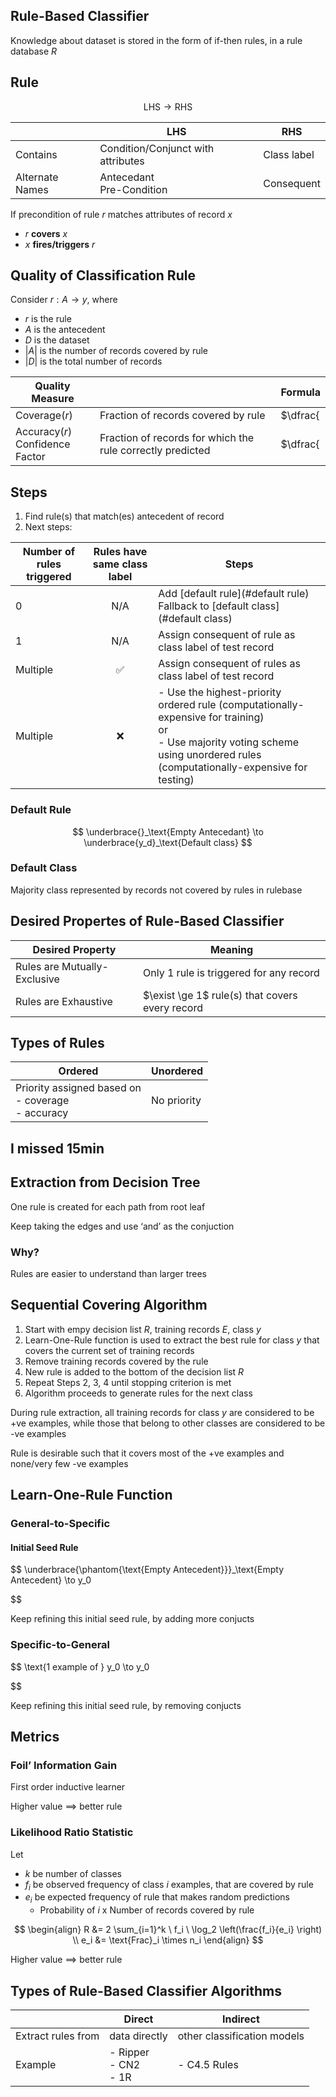 ## Rule-Based Classifier

Knowledge about dataset is stored in the form of if-then rules, in a rule database $R$

## Rule

$$
\text{LHS} \to \text{RHS}
$$

|                 | LHS                                | RHS         |
| --------------- | ---------------------------------- | ----------- |
| Contains        | Condition/Conjunct with attributes | Class label |
| Alternate Names | Antecedant<br />Pre-Condition      | Consequent  |

If precondition of rule $r$ matches attributes of record $x$

- $r$ **covers** $x$
- $x$ **fires/triggers** $r$

## Quality of Classification Rule

Consider $r: A \to y$, where

- $r$ is the rule
- $A$ is the antecedent
- $D$ is the dataset
- $|A|$ is the number of records covered by rule
- $|D|$ is the total number of records

| Quality Measure                      |                                                            | Formula                   |
| ------------------------------------ | ---------------------------------------------------------- | ------------------------- |
| Coverage$(r)$                        | Fraction of records covered by rule                        | $\dfrac{|A|}{|D|}$        |
| Accuracy$(r)$<br />Confidence Factor | Fraction of records for which the rule correctly predicted | $\dfrac{|A \cap y|}{|A|}$ |

## Steps

1. Find rule(s) that match(es) antecedent of record
2. Next steps:

| Number of rules triggered | Rules have same class label | Steps                                                        |
| ------------------------- | :-------------------------: | ------------------------------------------------------------ |
| 0                         |             N/A             | Add [default rule](#default rule)<br />Fallback to [default class](#default class) |
| 1                         |             N/A             | Assign consequent of rule as class label of test record      |
| Multiple                  |              ✅              | Assign consequent of rules as class label of test record     |
| Multiple                  |              ❌              | - Use the highest-priority ordered rule (computationally-expensive for training)<br />or<br />- Use majority voting scheme using unordered rules<br />(computationally-expensive for testing) |

### Default Rule

$$
\underbrace{}_\text{Empty Antecedant}
\to
\underbrace{y_d}_\text{Default class}
$$

### Default Class

Majority class represented by records not covered by rules in rulebase

## Desired Propertes of Rule-Based Classifier

| Desired Property             | Meaning                                         |
| ---------------------------- | ----------------------------------------------- |
| Rules are Mutually-Exclusive | Only 1 rule is triggered for any record         |
| Rules are Exhaustive         | $\exist \ge 1$ rule(s) that covers every record |

## Types of Rules

| Ordered                                                    | Unordered   |
| ---------------------------------------------------------- | ----------- |
| Priority assigned based on<br />- coverage<br />- accuracy | No priority |

## I missed 15min

## Extraction from Decision Tree

One rule is created for each path from root leaf

Keep taking the edges and use ‘and’ as the conjuction

### Why?

Rules are easier to understand than larger trees

## Sequential Covering Algorithm

1. Start with empy decision list $R$, training records $E$, class $y$
2. Learn-One-Rule function is used to extract the best rule for class $y$ that covers the current set of training records
3. Remove training records covered by the rule
4. New rule is added to the bottom of the decision list $R$
5. Repeat Steps 2, 3, 4 until stopping criterion is met
6. Algorithm proceeds to generate rules for the next class

During rule extraction, all training records for class $y$ are considered to be +ve examples, while those that belong to other classes are considered to be -ve examples

Rule is desirable such that it covers most of the +ve examples and none/very few -ve examples

## Learn-One-Rule Function

### General-to-Specific

#### Initial Seed Rule

$$
\underbrace{\phantom{\text{Empty Antecedent}}}_\text{Empty Antecedent} \to y_0

$$

Keep refining this initial seed rule, by adding more conjucts

### Specific-to-General

$$
\text{1 example of } y_0 \to y_0

$$

Keep refining this initial seed rule, by removing conjucts

## Metrics

### Foil’ Information Gain

First order inductive learner

Higher value $\implies$ better rule

### Likelihood Ratio Statistic

Let

- $k$ be number of classes
- $f_i$ be observed frequency of class $i$ examples, that are covered by rule
- $e_i$ be expected frequency of rule that makes random predictions
    - Probability of $i$ x Number of records covered by rule

$$
\begin{align}
R
&= 2 \sum_{i=1}^k \  f_i \ \log_2 \left(\frac{f_i}{e_i} \right) \\
e_i
&= \text{Frac}_i \times n_i
\end{align}
$$

Higher value $\implies$ better rule

## Types of Rule-Based Classifier Algorithms

|                    | Direct                      | Indirect                    |
| ------------------ | --------------------------- | --------------------------- |
| Extract rules from | data directly               | other classification models |
| Example            | - Ripper<br/>- CN2<br/>- 1R | - C4.5 Rules                |
